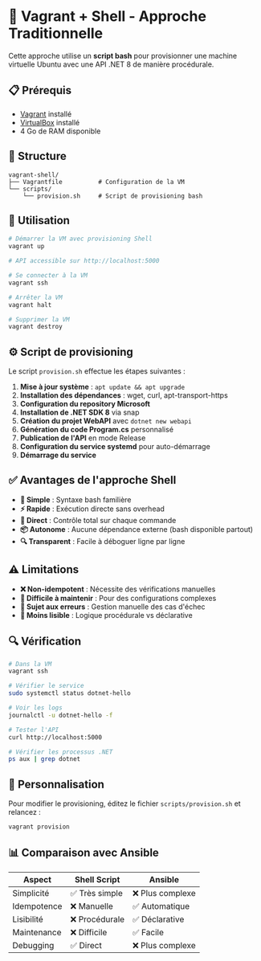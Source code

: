 # 🔧 Vagrant + Shell - Approche Traditionnelle

Cette approche utilise un **script bash** pour provisionner une machine virtuelle Ubuntu avec une API .NET 8 de manière procédurale.

## 📋 Prérequis

- [Vagrant](https://www.vagrantup.com/downloads) installé
- [VirtualBox](https://www.virtualbox.org/wiki/Downloads) installé
- 4 Go de RAM disponible

## 📁 Structure

```
vagrant-shell/
├── Vagrantfile          # Configuration de la VM
└── scripts/
    └── provision.sh     # Script de provisioning bash
```

## 🚀 Utilisation

```bash
# Démarrer la VM avec provisioning Shell
vagrant up

# API accessible sur http://localhost:5000

# Se connecter à la VM
vagrant ssh

# Arrêter la VM
vagrant halt

# Supprimer la VM
vagrant destroy
```

## ⚙️ Script de provisioning

Le script `provision.sh` effectue les étapes suivantes :

1. **Mise à jour système** : `apt update && apt upgrade`
2. **Installation des dépendances** : wget, curl, apt-transport-https
3. **Configuration du repository Microsoft**
4. **Installation de .NET SDK 8** via snap
5. **Création du projet WebAPI** avec `dotnet new webapi`
6. **Génération du code Program.cs** personnalisé
7. **Publication de l'API** en mode Release
8. **Configuration du service systemd** pour auto-démarrage
9. **Démarrage du service**

## ✅ Avantages de l'approche Shell

- **🚀 Simple** : Syntaxe bash familière
- **⚡ Rapide** : Exécution directe sans overhead
- **🎯 Direct** : Contrôle total sur chaque commande
- **📦 Autonome** : Aucune dépendance externe (bash disponible partout)
- **🔍 Transparent** : Facile à déboguer ligne par ligne

## ⚠️ Limitations

- **❌ Non-idempotent** : Nécessite des vérifications manuelles
- **🔧 Difficile à maintenir** : Pour des configurations complexes
- **🐛 Sujet aux erreurs** : Gestion manuelle des cas d'échec
- **📝 Moins lisible** : Logique procédurale vs déclarative

## 🔍 Vérification

```bash
# Dans la VM
vagrant ssh

# Vérifier le service
sudo systemctl status dotnet-hello

# Voir les logs
journalctl -u dotnet-hello -f

# Tester l'API
curl http://localhost:5000

# Vérifier les processus .NET
ps aux | grep dotnet
```

## 🔧 Personnalisation

Pour modifier le provisioning, éditez le fichier `scripts/provision.sh` et relancez :

```bash
vagrant provision
```

## 📊 Comparaison avec Ansible

| Aspect | Shell Script | Ansible |
|--------|-------------|---------|
| Simplicité | ✅ Très simple | ❌ Plus complexe |
| Idempotence | ❌ Manuelle | ✅ Automatique |
| Lisibilité | ❌ Procédurale | ✅ Déclarative |
| Maintenance | ❌ Difficile | ✅ Facile |
| Debugging | ✅ Direct | ❌ Plus complexe |